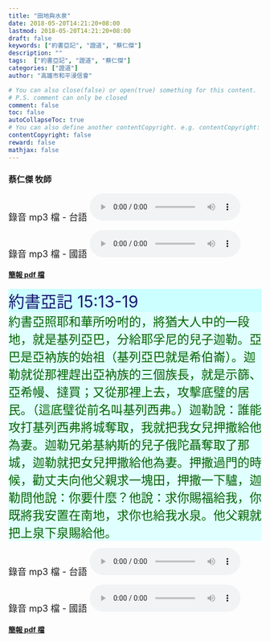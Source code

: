 ```yaml
---
title: "田地與水泉"
date: 2018-05-20T14:21:20+08:00
lastmod: 2018-05-20T14:21:20+08:00
draft: false
keywords: ["約書亞記", "證道", "蔡仁傑"]
description: ""
tags:  ["約書亞記", "證道", "蔡仁傑"]
categories: ["證道"]
author: "高雄市和平浸信會"

# You can also close(false) or open(true) something for this content.
# P.S. comment can only be closed
comment: false
toc: false
autoCollapseToc: true
# You can also define another contentCopyright. e.g. contentCopyright: "This is another copyright."
contentCopyright: false
reward: false
mathjax: false
---
```


### 蔡仁傑 牧師

<font size="4">錄音 mp3 檔 - 台語 </font>
<audio controls src="https://hbc.nctu.me/mp3-s/s20180520t.mp3"></audio>

<font size="4">錄音 mp3 檔 - 國語 </font>
<audio controls src="https://hbc.nctu.me/mp3-s/s20180520c.mp3"></audio>

#### [簡報 pdf 檔](/pdf-s/s20180520.pdf "田地與水泉")

<div style="background-color:#CCFFFF"><font size="6", color="#191970">
約書亞記 15:13-19
</font>
</div>

<div style="background-color:#E0FFFF"><font size="5", color="#006400">
約書亞照耶和華所吩咐的，將猶大人中的一段地，就是基列亞巴，分給耶孚尼的兒子迦勒。亞巴是亞衲族的始祖（基列亞巴就是希伯崙）。迦勒就從那裡趕出亞衲族的三個族長，就是示篩、亞希幔、撻買；又從那裡上去，攻擊底璧的居民。（這底璧從前名叫基列西弗。）迦勒說：誰能攻打基列西弗將城奪取，我就把我女兒押撒給他為妻。迦勒兄弟基納斯的兒子俄陀聶奪取了那城，迦勒就把女兒押撒給他為妻。押撒過門的時候，勸丈夫向他父親求一塊田，押撒一下驢，迦勒問他說：你要什麼？他說：求你賜福給我，你既將我安置在南地，求你也給我水泉。他父親就把上泉下泉賜給他。
</font>
</div>

<font size="4">錄音 mp3 檔 - 台語 </font>
<audio controls src="https://hbc.nctu.me/mp3-s/s20180520t.mp3"></audio>

<font size="4">錄音 mp3 檔 - 國語 </font>
<audio controls src="https://hbc.nctu.me/mp3-s/s20180520c.mp3"></audio>

#### [簡報 pdf 檔](/pdf-s/s20180520.pdf "田地與水泉")